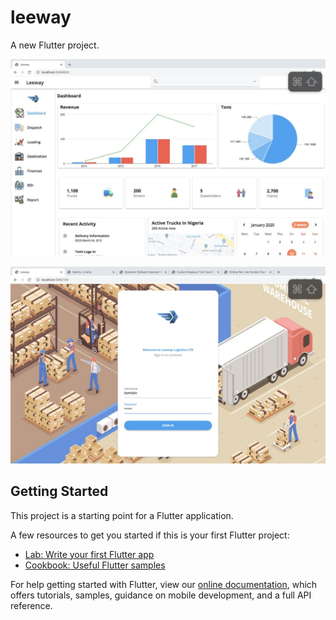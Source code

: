 # leeway

A new Flutter project.

![one](622F58C9-37E8-4D51-9B64-8EF3E39E296A.jpeg)


![two](D65BF18C-D0AC-4201-88D3-6FC26A1CC14D.jpeg)

## Getting Started

This project is a starting point for a Flutter application.

A few resources to get you started if this is your first Flutter project:

- [Lab: Write your first Flutter app](https://flutter.dev/docs/get-started/codelab)
- [Cookbook: Useful Flutter samples](https://flutter.dev/docs/cookbook)

For help getting started with Flutter, view our
[online documentation](https://flutter.dev/docs), which offers tutorials,
samples, guidance on mobile development, and a full API reference.
